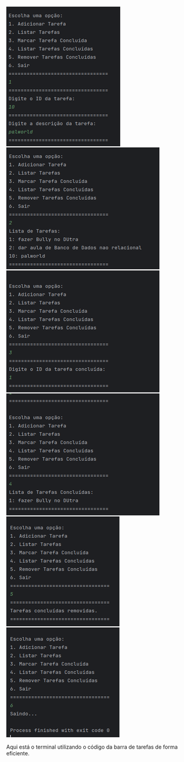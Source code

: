 ![img1.png](img1.png)
![img2.png](img2.png)
![img3.png](img3.png)
![img4.png](img4.png)
![img5.png](img5.png)
![img6.png](img6.png)

Aqui está o terminal utilizando o código da barra de tarefas
de forma eficiente.